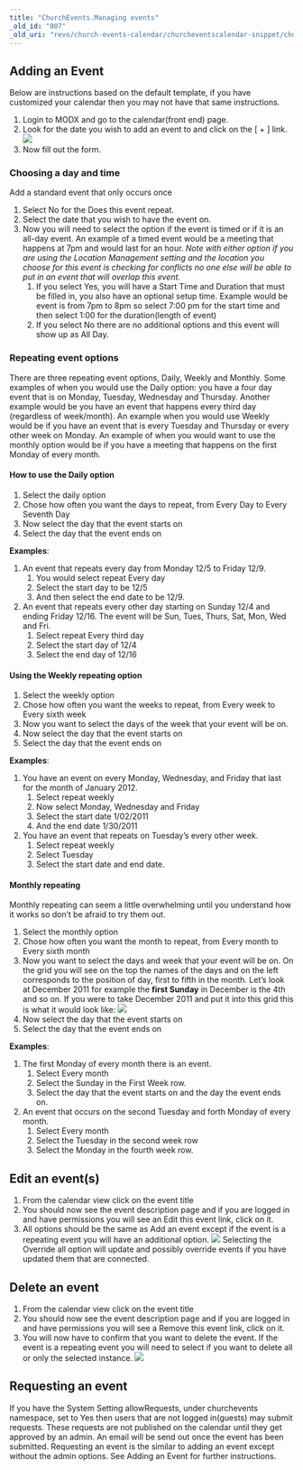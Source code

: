 ```yaml
---
title: "ChurchEvents.Managing events"
_old_id: "807"
_old_uri: "revo/church-events-calendar/churcheventscalendar-snippet/churchevents.managing-events"
---
```


## Adding an Event

Below are instructions based on the default template, if you have customized your calendar then you may not have that same instructions.

1. Login to MODX and go to the calendar(front end) page.
2. Look for the date you wish to add an event to and click on the \[ + \] link.
  ![](/download/attachments/37126224/add-plus.gif?version=1&modificationDate=1323800921000)
3. Now fill out the form.

### Choosing a day and time

Add a standard event that only occurs once

1. Select No for the Does this event repeat.
2. Select the date that you wish to have the event on.
3. Now you will need to select the option if the event is timed or if it is an all-day event. An example of a timed event would be a meeting that happens at 7pm and would last for an hour.
  _Note with either option if you are using the Location Management setting and the location you choose for this event is checking for conflicts no one else will be able to put in an event that will overlap this event._
    1. If you select Yes, you will have a Start Time and Duration that must be filled in, you also have an optional setup time. Example would be event is from 7pm to 8pm so select 7:00 pm for the start time and then select 1:00 for the duration(length of event)
    2. If you select No there are no additional options and this event will show up as All Day.

### Repeating event options

There are three repeating event options, Daily, Weekly and Monthly. Some examples of when you would use the Daily option: you have a four day event that is on Monday, Tuesday, Wednesday and Thursday. Another example would be you have an event that happens every third day (regardless of week/month). An example when you would use Weekly would be if you have an event that is every Tuesday and Thursday or every other week on Monday. An example of when you would want to use the monthly option would be if you have a meeting that happens on the first Monday of every month.

#### How to use the Daily option

1. Select the daily option
2. Chose how often you want the days to repeat, from Every Day to Every Seventh Day
3. Now select the day that the event starts on
4. Select the day that the event ends on

**Examples**:

1. An event that repeats every day from Monday 12/5 to Friday 12/9.
    1. You would select repeat Every day
    2. Select the start day to be 12/5
    3. And then select the end date to be 12/9.
2. An event that repeats every other day starting on Sunday 12/4 and ending Friday 12/16. The event will be Sun, Tues, Thurs, Sat, Mon, Wed and Fri.
    1. Select repeat Every third day
    2. Select the start day of 12/4
    3. Select the end day of 12/16

#### Using the Weekly repeating option

1. Select the weekly option
2. Chose how often you want the weeks to repeat, from Every week to Every sixth week
3. Now you want to select the days of the week that your event will be on.
4. Now select the day that the event starts on
5. Select the day that the event ends on

**Examples**:

1. You have an event on every Monday, Wednesday, and Friday that last for the month of January 2012.
    1. Select repeat weekly
    2. Now select Monday, Wednesday and Friday
    3. Select the start date 1/02/2011
    4. And the end date 1/30/2011
2. You have an event that repeats on Tuesday’s every other week.
    1. Select repeat weekly
    2. Select Tuesday
    3. Select the start date and end date.

#### **Monthly repeating**

Monthly repeating can seem a little overwhelming until you understand how it works so don’t be afraid to try them out.

1. Select the monthly option
2. Chose how often you want the month to repeat, from Every month to Every sixth month
3. Now you want to select the days and week that your event will be on. On the grid you will see on the top the names of the days and on the left corresponds to the position of day, first to fifth in the month. Let’s look at December 2011 for example the **first Sunday** in December is the 4th and so on. If you were to take December 2011 and put it into this grid this is what it would look like:
  ![](/download/attachments/37126224/month-repeat-explain.png?version=1&modificationDate=1323800921000)
4. Now select the day that the event starts on
5. Select the day that the event ends on

**Examples**:

1. The first Monday of every month there is an event.
    1. Select Every month
    2. Select the Sunday in the First Week row.
    3. Select the day that the event starts on and the day the event ends on.
2. An event that occurs on the second Tuesday and forth Monday of every month.
    1. Select Every month
    2. Select the Tuesday in the second week row
    3. Select the Monday in the fourth week row.

## Edit an event(s)

1. From the calendar view click on the event title
2. You should now see the event description page and if you are logged in and have permissions you will see an Edit this event link, click on it.
3. All options should be the same as Add an event except if the event is a repeating event you will have an additional option.
  ![](/download/attachments/37126224/save-repeat-option.png?version=1&modificationDate=1323801905000)
  Selecting the Override all option will update and possibly override events if you have updated them that are connected.

## Delete an event

1. From the calendar view click on the event title
2. You should now see the event description page and if you are logged in and have permissions you will see a Remove this event link, click on it.
3. You will now have to confirm that you want to delete the event. If the event is a repeating event you will need to select if you want to delete all or only the selected instance.
  ![](/download/attachments/37126224/delete-repeat-option.png?version=1&modificationDate=1323802223000)

## Requesting an event

If you have the System Setting allowRequests, under churchevents namespace, set to Yes then users that are not logged in(guests) may submit requests. These requests are not published on the calendar until they get approved by an admin. An email will be send out once the event has been submitted. Requesting an event is the similar to adding an event except without the admin options. See Adding an Event for further instructions.
